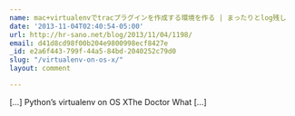 ```yaml
---
name: mac+virtualenvでtracプラグインを作成する環境を作る | まったりとlog残し
date: '2013-11-04T02:40:54-05:00'
url: http://hr-sano.net/blog/2013/11/04/1198/
email: d41d8cd98f00b204e9800998ecf8427e
_id: e2a6f443-799f-44a5-84bd-2040252c79d0
slug: "/virtualenv-on-os-x/"
layout: comment

---
```


[&#8230;] Python&#8217;s virtualenv on OS XThe Doctor What [&#8230;]
